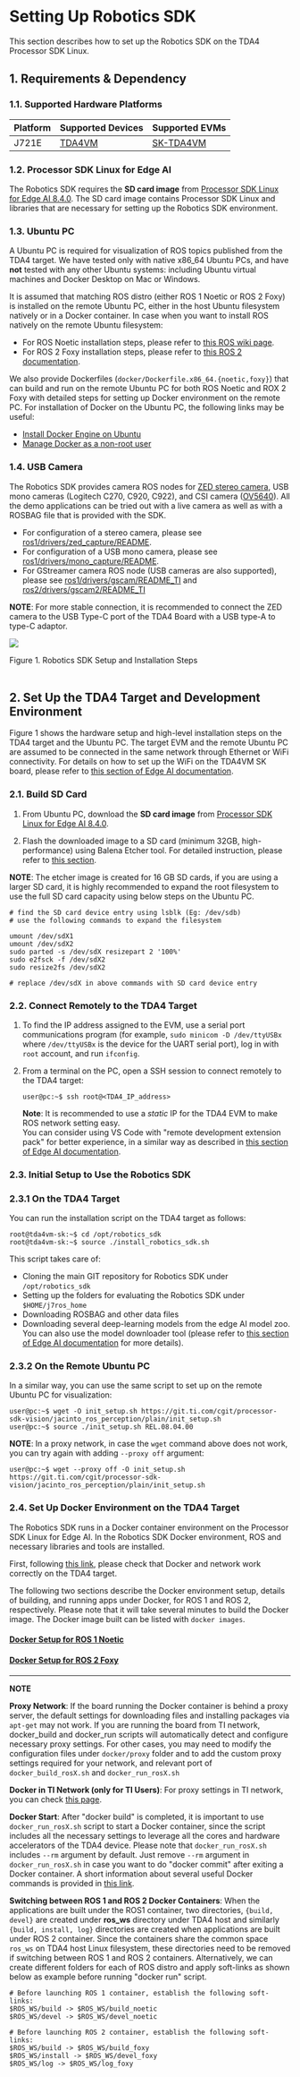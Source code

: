 
Setting Up Robotics SDK
=======================

This section describes how to set up the Robotics SDK on the TDA4 Processor SDK Linux.

## 1. Requirements & Dependency

### 1.1. Supported Hardware Platforms

 Platform | Supported Devices                           | Supported EVMs
----------|---------------------------------------------|-----------------------------------------------
 J721E    | [TDA4VM](https://www.ti.com/product/TDA4VM) | [SK-TDA4VM](https://www.ti.com/tool/SK-TDA4VM)

### 1.2. Processor SDK Linux for Edge AI
The Robotics SDK requires the **SD card image** from [Processor SDK Linux for Edge AI 8.4.0](https://www.ti.com/tool/download/PROCESSOR-SDK-LINUX-SK-TDA4VM/08.04.00.10). The SD card image contains Processor SDK Linux and libraries that are necessary for setting up the Robotics SDK environment.

### 1.3. Ubuntu PC
A Ubuntu PC is required for visualization of ROS topics published from the TDA4 target. We have tested only with native x86_64 Ubuntu PCs, and have **not** tested with any other Ubuntu systems: including Ubuntu virtual machines and Docker Desktop on Mac or Windows.

It is assumed that matching ROS distro (either ROS 1 Noetic or ROS 2 Foxy) is installed on the remote Ubuntu PC, either in the host Ubuntu filesystem natively or in a Docker container. In case when you want to install ROS natively on the remote Ubuntu filesystem:
* For ROS Noetic installation steps, please refer to [this ROS wiki page](http://wiki.ros.org/noetic/Installation/Ubuntu).
* For ROS 2 Foxy installation steps, please refer to [this ROS 2 documentation](https://docs.ros.org/en/foxy/Installation.html).

We also provide Dockerfiles (`docker/Dockerfile.x86_64.{noetic,foxy}`) that can build and run on the remote Ubuntu PC for both ROS Noetic and ROX 2 Foxy with detailed steps for setting up Docker environment on the remote PC. For installation of Docker on the Ubuntu PC, the following links may be useful:
* [Install Docker Engine on Ubuntu](https://docs.docker.com/engine/install/ubuntu/)
* [Manage Docker as a non-root user](https://docs.docker.com/engine/install/linux-postinstall/#manage-docker-as-a-non-root-user)

### 1.4. USB Camera
The Robotics SDK provides camera ROS nodes for [ZED stereo camera](https://www.stereolabs.com/zed/), USB mono cameras (Logitech C270, C920, C922), and CSI camera ([OV5640](https://www.leopardimaging.com/product/cmos-sensor-modules/mipi-camera-modules/li-am65x-csi2)). All the demo applications can be tried out with a live camera as well as with a ROSBAG file that is provided with the SDK.

* For configuration of a stereo camera, please see [ros1/drivers/zed_capture/README](../ros1/drivers/zed_capture/README.md).
* For configuration of a USB mono camera, please see [ros1/drivers/mono_capture/README](../ros1/drivers/mono_capture/README.md).
* For GStreamer camera ROS node (USB cameras are also supported), please see [ros1/drivers/gscam/README_TI](../ros1/drivers/gscam/README_TI.md) and [ros2/drivers/gscam2/README_TI](../ros2/drivers/gscam2/README_TI.md)


**NOTE**: For more stable connection, it is recommended to connect the ZED camera to the USB Type-C port of the TDA4 Board with a USB type-A to type-C adaptor.

![](docs/tiovx_ros_setup.svg)
<figcaption>Figure 1. Robotics SDK Setup and Installation Steps</figcaption>
<br />

<!-- ================================================================================= -->
## 2. Set Up the TDA4 Target and Development Environment
Figure 1 shows the hardware setup and high-level installation steps on the TDA4 target and the Ubuntu PC. The target EVM and the remote Ubuntu PC are assumed to be connected in the same network through Ethernet or WiFi connectivity. For details on how to set up the WiFi on the TDA4VM SK board, please refer to [this section of Edge AI documentation](http://software-dl.ti.com/jacinto7/esd/processor-sdk-linux-sk-tda4vm/08_04_00/exports/docs/wifi_oob_demo.html).

### 2.1. Build SD Card

1. From Ubuntu PC, download the **SD card image** from [Processor SDK Linux for Edge AI 8.4.0](https://www.ti.com/tool/download/PROCESSOR-SDK-LINUX-SK-TDA4VM/08.04.00.10).

2. Flash the downloaded image to a SD card (minimum 32GB, high-performance) using Balena Etcher tool. For detailed instruction, please refer to [this section](http://software-dl.ti.com/jacinto7/esd/processor-sdk-linux-sk-tda4vm/08_04_00/exports/docs/getting_started.html#software-setup).

**NOTE**: The etcher image is created for 16 GB SD cards, if you are using a larger SD card, it is highly recommended to expand the root filesystem to use the full SD card capacity using below steps on the Ubuntu PC.

```
# find the SD card device entry using lsblk (Eg: /dev/sdb)
# use the following commands to expand the filesystem

umount /dev/sdX1
umount /dev/sdX2
sudo parted -s /dev/sdX resizepart 2 '100%'
sudo e2fsck -f /dev/sdX2
sudo resize2fs /dev/sdX2

# replace /dev/sdX in above commands with SD card device entry
```

### 2.2. Connect Remotely to the TDA4 Target

1. To find the IP address assigned to the EVM, use a serial port communications program (for example, `sudo minicom -D /dev/ttyUSBx` where `/dev/ttyUSBx` is the device for the UART serial port), log in with `root` account, and run `ifconfig`.

2. From a terminal on the PC, open a SSH session to connect remotely to the TDA4 target:
    ```
    user@pc:~$ ssh root@<TDA4_IP_address>
    ```
    **Note**: It is recommended to use a *static* IP for the TDA4 EVM to make ROS network setting easy.<br />
    You can consider using VS Code with "remote development extension pack" for better experience, in a similar way as described in [this section of Edge AI documentation](http://software-dl.ti.com/jacinto7/esd/processor-sdk-linux-sk-tda4vm/08_04_00/exports/docs/getting_started.html#connect-remotely).

### 2.3. Initial Setup to Use the Robotics SDK
### 2.3.1 On the TDA4 Target
You can run the installation script on the TDA4 target as follows:
```
root@tda4vm-sk:~$ cd /opt/robotics_sdk
root@tda4vm-sk:~$ source ./install_robotics_sdk.sh
```
This script takes care of:
* Cloning the main GIT repository for Robotics SDK under `/opt/robotics_sdk`
* Setting up the folders for evaluating the Robotics SDK under `$HOME/j7ros_home`
* Downloading ROSBAG and other data files
* Downloading several deep-learning models from the edge AI model zoo. You can also use the model downloader tool (please refer to [this section of Edge AI documentation](http://software-dl.ti.com/jacinto7/esd/processor-sdk-linux-sk-tda4vm/08_04_00/exports/docs/inference_models.html) for more details).

### 2.3.2 On the Remote Ubuntu PC
In a similar way, you can use the same script to set up on the remote Ubuntu PC for visualization:
```
user@pc:~$ wget -O init_setup.sh https://git.ti.com/cgit/processor-sdk-vision/jacinto_ros_perception/plain/init_setup.sh
user@pc:~$ source ./init_setup.sh REL.08.04.00
```

**NOTE**: In a proxy network, in case the `wget` command above does not work, you can try again with adding `--proxy off` argument:
```
user@pc:~$ wget --proxy off -O init_setup.sh https://git.ti.com/cgit/processor-sdk-vision/jacinto_ros_perception/plain/init_setup.sh
```

### 2.4. Set Up Docker Environment on the TDA4 Target

The Robotics SDK runs in a Docker container environment on the Processor SDK Linux for Edge AI. In the Robotics SDK Docker environment, ROS and necessary libraries and tools are installed.

First, following [this link](https://docs.docker.com/get-started/#test-docker-installation), please check that Docker and network work correctly on the TDA4 target.

The following two sections describe the Docker environment setup, details of building, and running apps under Docker, for ROS 1 and ROS 2, respectively. Please note that it will take several minutes to build the Docker image. The Docker image built can be listed with `docker images`.

#### [Docker Setup for ROS 1 Noetic](./setting_docker_ros1.md)

#### [Docker Setup for ROS 2 Foxy](./setting_docker_ros2.md)

---
**NOTE**

**Proxy Network**: If the board running the Docker container is behind a proxy server, the default settings for downloading files and installing packages via `apt-get` may not work. If you are running the board from TI network, docker_build and docker_run scripts will automatically detect and configure necessary proxy settings. For other cases, you may need to modify the configuration files under `docker/proxy` folder and to add the custom proxy settings required for your network, and relevant port of `docker_build_rosX.sh` and `docker_run_rosX.sh`

**Docker in TI Network (only for TI Users)**: For proxy settings in TI network, you can check [this page](https://confluence.itg.ti.com/display/J7TDA4xSW/Docker+on+PC+in+TI+Proxy+Network).

**Docker Start**: After "docker build" is completed, it is important to use `docker_run_rosX.sh` script to start a Docker container, since the script includes all the necessary settings to leverage all the cores and hardware accelerators of the TDA4 device. Please note that `docker_run_rosX.sh` includes `--rm` argument by default. Just remove `--rm` argument in `docker_run_rosX.sh` in case you want to do "docker commit" after exiting a Docker container. A short information about several useful Docker commands is provided in [this link](http://software-dl.ti.com/jacinto7/esd/processor-sdk-linux-sk-tda4vm/08_01_00_02/exports/docs/docker_environment.html#additional-docker-commands).

**Switching between ROS 1 and ROS 2 Docker Containers**: When the applications are built under the ROS1 container, two directories, `{build, devel}` are created under **ros_ws** directory under TDA4 host and similarly `{build, install, log}` directories are created when applications are built under ROS 2 container. Since the containers share the common space `ros_ws` on TDA4 host Linux filesystem, these directories need to be removed if switching between ROS 1 and ROS 2 containers. Alternatively, we can create different folders for each of ROS distro and apply soft-links as shown below as example before running "docker run" script.

```
# Before launching ROS 1 container, establish the following soft-links:
$ROS_WS/build -> $ROS_WS/build_noetic
$ROS_WS/devel -> $ROS_WS/devel_noetic

# Before launching ROS 2 container, establish the following soft-links:
$ROS_WS/build -> $ROS_WS/build_foxy
$ROS_WS/install -> $ROS_WS/devel_foxy
$ROS_WS/log -> $ROS_WS/log_foxy
```
